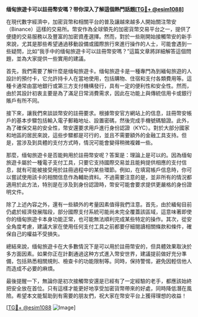 **缅甸旅遊卡可以註冊幣安嗎？带你深入了解這個熱門話題[[TG💪+ @esim1088](https://t.me/s/esim1088)]**

在現代數字經濟中，加密貨幣和相關平台的普及讓越來越多人開始關注幣安（Binance）這樣的交易所。幣安作為全球領先的加密貨幣交易平台之一，提供了便捷的交易服務以及豐富的加密資產選擇。然而，對於一些剛開始接觸幣安的新手來說，尤其是那些希望通過移動設備或國際旅行來進行操作的人士，可能會遇到一些疑問，比如“我手中的缅甸旅遊卡可以註冊幣安嗎？”這篇文章將詳細解答這個問題，並為大家提供一些實用的建議。

首先，我們需要了解什麼是缅甸旅遊卡。缅甸旅遊卡是一種專門為到緬甸旅遊的人設計的預付卡，它允許持卡人在當地使用，包括購物、住宿和支付各類費用等。這種卡通常由當地銀行或第三方支付機構發行，具有一定的便利性和安全性。然而，由於其設計初衷主要是為了滿足日常消費需求，因此在功能上與傳統信用卡或銀行賬戶有所不同。

接下來，讓我們來談談幣安的註冊要求。根據幣安官方網站上的信息，註冊幣安帳戶的基本步驟包括輸入電子郵箱地址、設置密碼，然後完成手機號碼驗證。此外，為了確保交易的安全性，幣安還要求用戶進行身份認證（KYC）。對於大部分國家和地區的居民來說，這些步驟都是可行的，並且不需要額外的金融工具支持。但是，當涉及到具體的支付方式時，情況可能會變得稍微複雜一些。

那麼，缅甸旅遊卡是否能夠用於註冊幣安呢？答案是：理論上是可以的。因為缅甸旅遊卡屬於一種電子支付工具，只要它支持國際交易並且能夠提供相應的支付信息，就有可能被接受用於註冊過程中的某些環節。例如，在填寫帳戶信息時，你可以嘗試使用該卡的相關信息作為輔助資料。不過需要注意的是，並非所有的情況都適用於此方法，特別是在涉及到身份認證時，幣安可能會要求提供更嚴格的身份證明文件。

除了上述內容之外，還有一些額外的考量因素值得我們注意。首先，由於緬甸目前仍處於經濟發展階段，部分國際支付系統可能尚未完全覆蓋該區域，這意味著即使你的缅甸旅遊卡本身功能正常，也可能無法順利完成某些特定的操作。其次，從安全角度考慮，建議大家在使用任何支付工具之前都要仔細閱讀相關條款和條件，確保自己的權益不受損失。

總結來說，缅甸旅遊卡在大多數情況下是可以用於註冊幣安的，但具體效果取決於多方面因素。如果你正在計劃通過这种方式進入幣安世界，建議提前做好充分準備，包括熟悉相關規則、檢查卡的功能限制等。同時，保持警惕，避免因輕信他人而造成不必要的麻煩。

最後提醒一下，無論你是初次接觸幣安還是已經有了一定經驗的老手，都應該始終把安全放在首位。只有這樣才能更好地享受加密貨幣帶來的好處，同時降低潛在風險。希望本文能幫助到有需要的朋友們，祝大家在幣安平台上獲得理想的收益！

[[TG💪+ @esim1088](https://t.me/s/esim1088) ![Image](https://i.postimg.cc/4NQfJmqS/Snipaste-2025-05-13-00-14-12.png)]